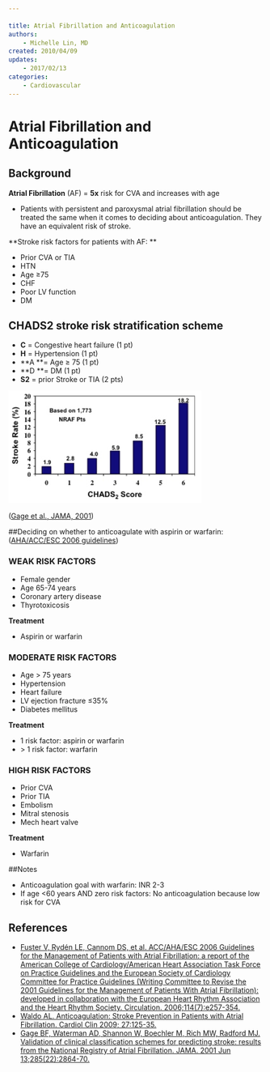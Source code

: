 ```yaml
---

title: Atrial Fibrillation and Anticoagulation
authors:
    - Michelle Lin, MD
created: 2010/04/09
updates:
    - 2017/02/13
categories:
    - Cardiovascular
---
```


# Atrial Fibrillation and Anticoagulation

## Background

**Atrial Fibrillation** (AF) = **5x** risk for CVA and increases with age 

- Patients with persistent and paroxysmal atrial fibrillation should be treated the same when it comes to deciding about anticoagulation. They have an equivalent risk of stroke.

**Stroke risk factors for patients with AF: **

- Prior CVA or TIA
- HTN
- Age ≥75
- CHF
- Poor LV function
- DM

## CHADS2 stroke risk stratification scheme 

- **C** = Congestive heart failure (1 pt)
- **H** = Hypertension (1 pt)
- **A **= Age ≥ 75 (1 pt)
- **D **= DM (1 pt)
- **S2** = prior Stroke or TIA (2 pts)

![](image-1.png)

([Gage et al., JAMA, 2001](https://www.ncbi.nlm.nih.gov/pubmed/?term=11401607))

\##Deciding on whether to anticoagulate with aspirin or warfarin: ([AHA/ACC/ESC 2006 guidelines](http://circ.ahajournals.org/content/114/7/e257.full))

### WEAK RISK FACTORS

- Female gender    
- Age 65-74 years        
- Coronary artery disease               
- Thyrotoxicosis

**Treatment**

- <span class="drug">Aspirin</span> or <span class="drug">warfarin</span>

### MODERATE RISK FACTORS

- Age > 75 years          
- Hypertension                     
- Heart failure           
- LV ejection fracture ≤35%              
- Diabetes mellitus 

**Treatment**

- 1 risk factor: <span class="drug">aspirin</span> or <span class="drug">warfarin</span>
- \> 1 risk factor: <span class="drug">warfarin</span>

### HIGH RISK FACTORS

- Prior CVA        
- Prior TIA         
- Embolism          
- Mitral stenosis   
- Mech heart valve

**Treatment**

- <span class="drug">Warfarin</span>

\##Notes

- Anticoagulation goal with <span class="drug">warfarin</span>: INR 2-3
- If age &lt;60 years AND zero risk factors: No anticoagulation because low risk for CVA 

## References

- [Fuster V, Rydén LE, Cannom DS, et al. ACC/AHA/ESC 2006 Guidelines for the Management of Patients with Atrial Fibrillation: a report of the American College of Cardiology/American Heart Association Task Force on Practice Guidelines and the European Society of Cardiology Committee for Practice Guidelines (Writing Committee to Revise the 2001 Guidelines for the Management of Patients With Atrial Fibrillation): developed in collaboration with the European Heart Rhythm Association and the Heart Rhythm Society. Circulation. 2006;114(7):e257-354.](https://www.ncbi.nlm.nih.gov/pubmed/16908781)
- [Waldo AL. Anticoagulation: Stroke Prevention in Patients with Atrial Fibrillation. Cardiol Clin 2009; 27:125-35.](https://www.ncbi.nlm.nih.gov/pubmed/?term=19111769)
- [Gage BF, Waterman AD, Shannon W, Boechler M, Rich MW, Radford MJ. Validation of clinical classification schemes for predicting stroke: results from the National Registry of Atrial Fibrillation. JAMA. 2001 Jun 13;285(22):2864-70.](https://www.ncbi.nlm.nih.gov/pubmed/?term=11401607)
